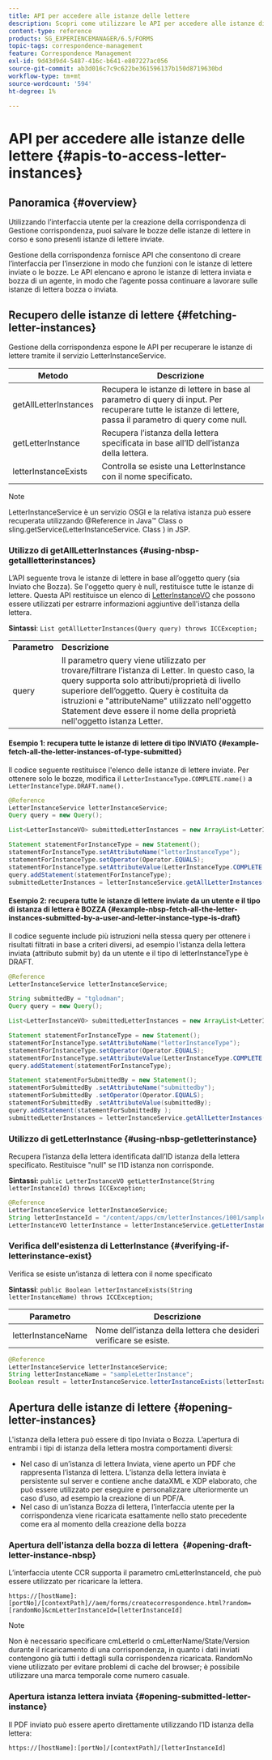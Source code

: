 ```yaml
---
title: API per accedere alle istanze delle lettere
description: Scopri come utilizzare le API per accedere alle istanze di lettere.
content-type: reference
products: SG_EXPERIENCEMANAGER/6.5/FORMS
topic-tags: correspondence-management
feature: Correspondence Management
exl-id: 9d43d9d4-5487-416c-b641-e807227ac056
source-git-commit: ab3d016c7c9c622be361596137b150d8719630bd
workflow-type: tm+mt
source-wordcount: '594'
ht-degree: 1%

---
```


# API per accedere alle istanze delle lettere {#apis-to-access-letter-instances}

## Panoramica {#overview}

Utilizzando l’interfaccia utente per la creazione della corrispondenza di Gestione corrispondenza, puoi salvare le bozze delle istanze di lettere in corso e sono presenti istanze di lettere inviate.

Gestione della corrispondenza fornisce API che consentono di creare l’interfaccia per l’inserzione in modo che funzioni con le istanze di lettere inviate o le bozze. Le API elencano e aprono le istanze di lettera inviata e bozza di un agente, in modo che l’agente possa continuare a lavorare sulle istanze di lettera bozza o inviata.

## Recupero delle istanze di lettere {#fetching-letter-instances}

Gestione della corrispondenza espone le API per recuperare le istanze di lettere tramite il servizio LetterInstanceService.

| Metodo | Descrizione |
|--- |--- |
| getAllLetterInstances | Recupera le istanze di lettere in base al parametro di query di input. Per recuperare tutte le istanze di lettere, passa il parametro di query come null. |
| getLetterInstance | Recupera l’istanza della lettera specificata in base all’ID dell’istanza della lettera. |
| letterInstanceExists | Controlla se esiste una LetterInstance con il nome specificato. |

>[!NOTE]
>
>LetterInstanceService è un servizio OSGI e la relativa istanza può essere recuperata utilizzando @Reference in Java™ Class o sling.getService(LetterInstanceService. Class ) in JSP.

### Utilizzo di getAllLetterInstances {#using-nbsp-getallletterinstances}

L’API seguente trova le istanze di lettere in base all’oggetto query (sia Inviato che Bozza). Se l&#39;oggetto query è null, restituisce tutte le istanze di lettere. Questa API restituisce un elenco di [LetterInstanceVO](https://helpx.adobe.com/aem-forms/6-2/javadocs/com/adobe/icc/dbforms/obj/LetterInstanceVO.html) che possono essere utilizzati per estrarre informazioni aggiuntive dell&#39;istanza della lettera.

**Sintassi**: `List getAllLetterInstances(Query query) throws ICCException;`

<table>
 <tbody>
  <tr>
   <td><strong>Parametro</strong></td>
   <td><strong>Descrizione</strong></td>
  </tr>
  <tr>
   <td>query</td>
   <td>Il parametro query viene utilizzato per trovare/filtrare l’istanza di Letter. In questo caso, la query supporta solo attributi/proprietà di livello superiore dell’oggetto. Query è costituita da istruzioni e "attributeName" utilizzato nell'oggetto Statement deve essere il nome della proprietà nell'oggetto istanza Letter.<br /> </td>
  </tr>
 </tbody>
</table>

#### Esempio 1: recupera tutte le istanze di lettere di tipo INVIATO {#example-fetch-all-the-letter-instances-of-type-submitted}

Il codice seguente restituisce l&#39;elenco delle istanze di lettere inviate. Per ottenere solo le bozze, modifica il `LetterInstanceType.COMPLETE.name()` a `LetterInstanceType.DRAFT.name().`

```java
@Reference
LetterInstanceService letterInstanceService;
Query query = new Query();

List<LetterInstanceVO> submittedLetterInstances = new ArrayList<LetterInstanceVO>();

Statement statementForInstanceType = new Statement();
statementForInstanceType.setAttributeName("letterInstanceType");
statementForInstanceType.setOperator(Operator.EQUALS);
statementForInstanceType.setAttributeValue(LetterInstanceType.COMPLETE.name());
query.addStatement(statementForInstanceType);
submittedLetterInstances = letterInstanceService.getAllLetterInstances(query);
```

#### Esempio 2: recupera tutte le istanze di lettere inviate da un utente e il tipo di istanza di lettera è BOZZA {#example-nbsp-fetch-all-the-letter-instances-submitted-by-a-user-and-letter-instance-type-is-draft}

Il codice seguente include più istruzioni nella stessa query per ottenere i risultati filtrati in base a criteri diversi, ad esempio l&#39;istanza della lettera inviata (attributo submit by) da un utente e il tipo di letterInstanceType è DRAFT.

```java
@Reference
LetterInstanceService letterInstanceService;

String submittedBy = "tglodman";
Query query = new Query();

List<LetterInstanceVO> submittedLetterInstances = new ArrayList<LetterInstanceVO>();

Statement statementForInstanceType = new Statement();
statementForInstanceType.setAttributeName("letterInstanceType");
statementForInstanceType.setOperator(Operator.EQUALS);
statementForInstanceType.setAttributeValue(LetterInstanceType.COMPLETE.name());
query.addStatement(statementForInstanceType);

Statement statementForSubmittedBy = new Statement();
statementForSubmittedBy .setAttributeName("submittedby");
statementForSubmittedBy .setOperator(Operator.EQUALS);
statementForSubmittedBy .setAttributeValue(submittedBy);
query.addStatement(statementForSubmittedBy );
submittedLetterInstances = letterInstanceService.getAllLetterInstances(query);
```

### Utilizzo di getLetterInstance {#using-nbsp-getletterinstance}

Recupera l’istanza della lettera identificata dall’ID istanza della lettera specificato. Restituisce &quot;null&quot; se l’ID istanza non corrisponde.

**Sintassi:** `public LetterInstanceVO getLetterInstance(String letterInstanceId) throws ICCException;`

```java
@Reference
LetterInstanceService letterInstanceService;
String letterInstanceId = "/content/apps/cm/letterInstances/1001/sampleLetterInstance";
LetterInstanceVO letterInstance = letterInstanceService.getLetterInstance(letterInstanceId );
```

### Verifica dell&#39;esistenza di LetterInstance {#verifying-if-letterinstance-exist}

Verifica se esiste un’istanza di lettera con il nome specificato

**Sintassi**: `public Boolean letterInstanceExists(String letterInstanceName) throws ICCException;`

| **Parametro** | **Descrizione** |
|---|---|
| letterInstanceName | Nome dell’istanza della lettera che desideri verificare se esiste. |

```java
@Reference
LetterInstanceService letterInstanceService;
String letterInstanceName = "sampleLetterInstance";
Boolean result = letterInstanceService.letterInstanceExists(letterInstanceName );
```

## Apertura delle istanze di lettere {#opening-letter-instances}

L&#39;istanza della lettera può essere di tipo Inviata o Bozza. L’apertura di entrambi i tipi di istanza della lettera mostra comportamenti diversi:

* Nel caso di un’istanza di lettera Inviata, viene aperto un PDF che rappresenta l’istanza di lettera. L’istanza della lettera inviata è persistente sul server e contiene anche dataXML e XDP elaborato, che può essere utilizzato per eseguire e personalizzare ulteriormente un caso d’uso, ad esempio la creazione di un PDF/A.
* Nel caso di un’istanza Bozza di lettera, l’interfaccia utente per la corrispondenza viene ricaricata esattamente nello stato precedente come era al momento della creazione della bozza

### Apertura dell&#39;istanza della bozza di lettera  {#opening-draft-letter-instance-nbsp}

L’interfaccia utente CCR supporta il parametro cmLetterInstanceId, che può essere utilizzato per ricaricare la lettera.

`https://[hostName]:[portNo]/[contextPath]//aem/forms/createcorrespondence.html?random=[randomNo]&cmLetterInstanceId=[letterInstanceId]`

>[!NOTE]
>
Non è necessario specificare cmLetterId o cmLetterName/State/Version durante il ricaricamento di una corrispondenza, in quanto i dati inviati contengono già tutti i dettagli sulla corrispondenza ricaricata. RandomNo viene utilizzato per evitare problemi di cache del browser; è possibile utilizzare una marca temporale come numero casuale.

### Apertura istanza lettera inviata {#opening-submitted-letter-instance}

Il PDF inviato può essere aperto direttamente utilizzando l’ID istanza della lettera:

`https://[hostName]:[portNo]/[contextPath]/[letterInstanceId]`
